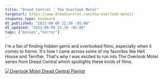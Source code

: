 ```yaml
---
title: "Dread Central - The Overlook Motel"
targeturl: https://www.dreadcentral.com/the-overlook-motel/
response_type: bookmark
dt_published: "2023-09-08 22:30 -05:00"
dt_updated: "2023-09-08 22:30 -05:00"
tags: ["movies","horror"]
---
```


I'm a fan of finding hidden gems and overlooked films, especially when it comes to horror. It's how I came across some of my favorites like Hell House and Terrifier. That's why I was excited to run into The Overlook Motel series from Dread Central which spotlights these kinds of films. 

[![Overlook Motel Dread Central Playlist](http://img.youtube.com/vi/erM90Tf5wIo/0.jpg)](https://www.youtube.com/watch?v=erM90Tf5wIo&list=PLh5in8jMKw0Q9LbTqEothBHBnJZXWSnLI "Overlook Motel Dread Central Playlist")
